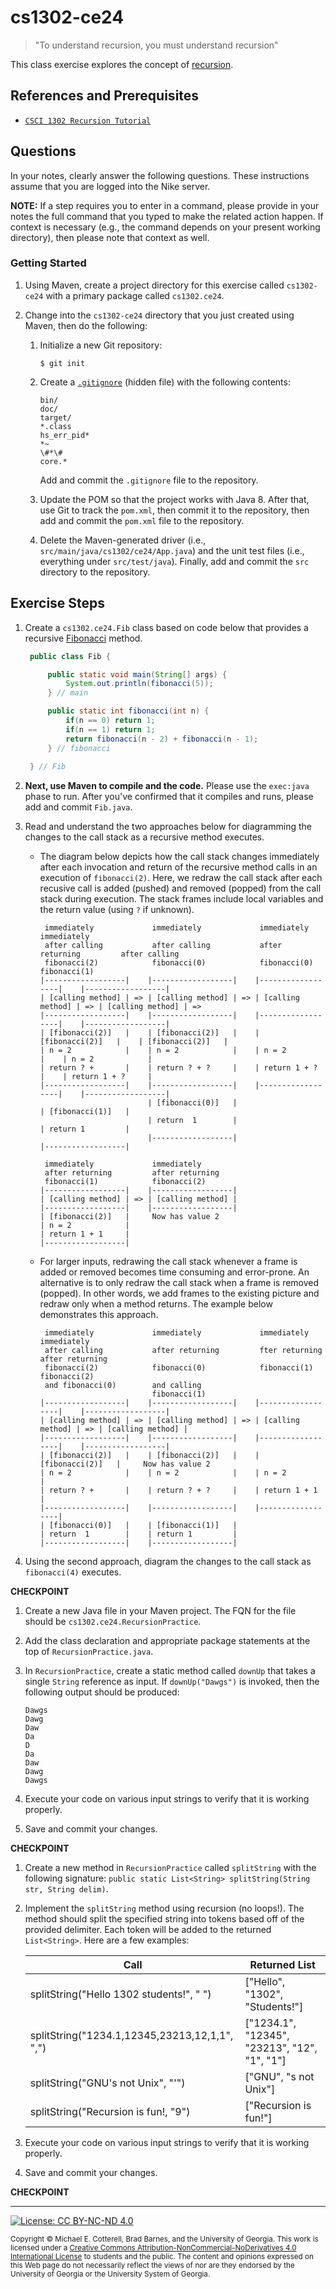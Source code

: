 # cs1302-ce24

> "To understand recursion, you must understand recursion"

This class exercise explores the concept of [recursion](https://github.com/cs1302uga/cs1302-ce24).

## References and Prerequisites

* [`CSCI 1302 Recursion Tutorial`](https://github.com/cs1302uga/cs1302-tutorials/blob/master/recursion.md)

## Questions

In your notes, clearly answer the following questions. These instructions assume that you are 
logged into the Nike server. 

**NOTE:** If a step requires you to enter in a command, please provide in your notes the full 
command that you typed to make the related action happen. If context is necessary (e.g., the 
command depends on your present working directory), then please note that context as well.

### Getting Started

1. Using Maven, create a project directory for this exercise called `cs1302-ce24` with a primary 
   package called `cs1302.ce24`.

1. Change into the `cs1302-ce24` directory that you just created using Maven, then do the
   following:
   
   1. Initialize a new Git repository:
      
      ```
      $ git init
      ```
      
   1. Create a [`.gitignore`](https://git-scm.com/docs/gitignore) (hidden file) with the following contents:
   
      ```
      bin/
      doc/
      target/
      *.class
      hs_err_pid*
      *~
      \#*\#
      core.*
      ```
      
      Add and commit the `.gitignore` file to the repository.
      
   1. Update the POM so that the project works with Java 8. After that, use Git to track the `pom.xml`, 
      then commit it to the repository, then add and commit the `pom.xml` file to the repository.
   
   1. Delete the Maven-generated driver (i.e., `src/main/java/cs1302/ce24/App.java`) and the unit test files 
      (i.e., everything under `src/test/java`). Finally, add and commit the `src` directory to the repository.
   
## Exercise Steps

1. Create a `cs1302.ce24.Fib` class based on code below that provides a
   recursive [Fibonacci](http://mathworld.wolfram.com/FibonacciNumber.html) method.

   ```java
    public class Fib {

        public static void main(String[] args) {
            System.out.println(fibonacci(5));
        } // main

        public static int fibonacci(int n) {
            if(n == 0) return 1;
            if(n == 1) return 1;
            return fibonacci(n - 2) + fibonacci(n - 1);      
        } // fibonacci
        
    } // Fib
    ```
    
1. **Next, use Maven to compile and the code.** Please use the `exec:java` phase to run.
   After you've confirmed that it compiles and runs, please add and commit `Fib.java`.

1. Read and understand the two approaches below for diagramming the changes to the call stack
   as a recursive method executes.
      * The diagram below depicts how the call stack changes immediately after each invocation
        and return of the recursive method calls in an execution of `fibonacci(2)`. Here, we 
        redraw the call stack after each recusive call is added (pushed) and removed (popped) from
        the call stack during execution. The stack frames include local variables and the return 
        value (using `?` if unknown). 

        ```
         immediately             immediately             immediately             immediately
         after calling           after calling           after returning         after calling 
         fibonacci(2)            fibonacci(0)            fibonacci(0)            fibonacci(1)
        |------------------|    |------------------|    |------------------|    |------------------|
        | [calling method] | => | [calling method] | => | [calling method] | => | [calling method] | =>
        |------------------|    |------------------|    |------------------|    |------------------|   
        | [fibonacci(2)]   |    | [fibonacci(2)]   |    | [fibonacci(2)]   |    | [fibonacci(2)]   |   
        | n = 2            |    | n = 2            |    | n = 2            |    | n = 2            |   
        | return ? +       |    | return ? + ?     |    | return 1 + ?     |    | return 1 + ?     |   
        |------------------|    |------------------|    |------------------|    |------------------|   
                                | [fibonacci(0)]   |                            | [fibonacci(1)]   |  
                                | return  1        |                            | return 1         |  
                                |------------------|                            |------------------|  
        ```
        ```
         immediately             immediately        
         after returning         after returning
         fibonacci(1)            fibonacci(2)       
        |------------------|    |------------------|
        | [calling method] | => | [calling method] |
        |------------------|    |------------------|
        | [fibonacci(2)]   |     Now has value 2
        | n = 2            |    
        | return 1 + 1     |    
        |------------------|                            
        ```
    * For larger inputs, redrawing the call stack whenever a frame is added or removed becomes time consuming
      and error-prone. An alternative is to only redraw the call stack when a frame is removed (popped). In other
      words, we add frames to the existing picture and redraw only when a method returns. The example below 
      demonstrates this approach. 
    
        ```
         immediately             immediately             immediately             immediately
         after calling           after returning         fter returning          after returning
         fibonacci(2)            fibonacci(0)            fibonacci(1)            fibonacci(2)
         and fibonacci(0)        and calling 
                                 fibonacci(1)
        |------------------|    |------------------|    |------------------|    |------------------|
        | [calling method] | => | [calling method] | => | [calling method] | => | [calling method] |
        |------------------|    |------------------|    |------------------|    |------------------|   
        | [fibonacci(2)]   |    | [fibonacci(2)]   |    | [fibonacci(2)]   |     Now has value 2
        | n = 2            |    | n = 2            |    | n = 2            | 
        | return ? +       |    | return ? + ?     |    | return 1 + 1     | 
        |------------------|    |------------------|    |------------------| 
        | [fibonacci(0)]   |    | [fibonacci(1)]   |  
        | return  1        |    | return 1         |  
        |------------------|    |------------------|  
        ```

1. Using the second approach, diagram the changes to the call stack as `fibonacci(4)` executes. 
   
**CHECKPOINT**

1. Create a new Java file in your Maven project. The FQN for the file should be `cs1302.ce24.RecursionPractice`.
1. Add the class declaration and appropriate package statements at the top of `RecursionPractice.java`.
1. In `RecursionPractice`, create a static method called `downUp` that takes a single `String` reference as
   input. If `downUp("Dawgs")` is invoked, then the following output should be produced:
   
   ```
   Dawgs
   Dawg
   Daw
   Da
   D
   Da
   Daw
   Dawg
   Dawgs
   ```

1. Execute your code on various input strings to verify that it is working properly.
1. Save and commit your changes.

**CHECKPOINT**

1. Create a new method in `RecursionPractice` called `splitString` with the following signature:
   `public static List<String> splitString(String str, String delim)`.

1. Implement the `splitString` method using recursion (no loops!). The method should split the 
   specified string into tokens based off of the provided delimiter. Each token will be added to
   the returned `List<String>`.
   Here are a few examples:
   
   |Call                                          |Returned List                                |
   |----------------------------------------------|---------------------------------------------|
   |splitString("Hello 1302 students!", " ")      | ["Hello", "1302", "Students!"]              |
   |splitString("1234.1,12345,23213,12,1,1", ",") | ["1234.1", "12345", "23213", "12", "1", "1"]|
   |splitString("GNU's not Unix", "'")            | ["GNU", "s not Unix"]                       |
   |splitString("Recursion is fun!, "9")          | ["Recursion is fun!"]                       |
   
1. Execute your code on various input strings to verify that it is working properly.
1. Save and commit your changes.
   
**CHECKPOINT**
<hr/>

[![License: CC BY-NC-ND 4.0](https://img.shields.io/badge/License-CC%20BY--NC--ND%204.0-lightgrey.svg)](http://creativecommons.org/licenses/by-nc-nd/4.0/)

<small>
Copyright &copy; Michael E. Cotterell, Brad Barnes, and the University of Georgia.
This work is licensed under a <a rel="license" href="http://creativecommons.org/licenses/by-nc-nd/4.0/">Creative Commons Attribution-NonCommercial-NoDerivatives 4.0 International License</a> to students and the public.
The content and opinions expressed on this Web page do not necessarily reflect the views of nor are they endorsed by the University of Georgia or the University System of Georgia.
</small>
